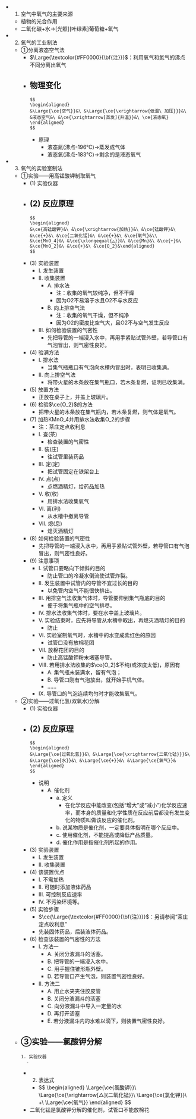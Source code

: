 -
  1. 空气中氧气的主要来源
	- 植物的光合作用
	- 二氧化碳+水->[光照][叶绿素]葡萄糖+氧气
-
  2. 氧气的工业制法
	- ①分离液态空气法
		- $\Large{\textcolor{#FF0000}{\bf{注}}}$：利用氧气和氮气的沸点不同分离出氧气
		- 物理变化
			-
			  $$
			  \begin{aligned}
			  &\Large{\ce{空气}}&\ &\Large{\ce{\xrightarrow{低温\ 加压}}}&\ &液态空气&\ &\ce{\xrightarrow[蒸发]{升温}}&\ \ce{液态氧}
			  \end{aligned}
			  $$
			- 原理
				- 液态氮(沸点-196℃)->蒸发成气体
				- 液态氧(沸点-183℃)->剩余的是液态氧气
-
  3. 氧气的实验室制法
	- ①实验——用高锰酸钾制取氧气
		- (1) 实验仪器
		- (2) 反应原理
			-
			  $$
			  \begin{aligned}
			  &\ce{高锰酸钾}&\ &\ce{\xrightarrow{加热}}&\ &\ce{锰酸钾}&\ &\ce{+}&\ &\ce{二氧化锰}&\ &\ce{+}&\ &\ce{氧气}&\\
			  &\ce{MnO_4}&\ &\ce{\xlongequal{△}}&\ &\ce{Mn}&\ &\ce{+}&\ &\ce{MnO_2}&\ &\ce{+}&\ &\ce{O_2}&\end{aligned}
			  $$
		- (3) 实验装置
			- I. 发生装置
			- II. 收集装置
				- A. 排水法
					- 注：收集的氧气较纯净，但不干燥
					- 因为O2不易溶于水且O2不与水反应
				- B. 向上排空气法
					- 注：收集的氧气干燥，但不纯净
					- 因为O2的密度比空气大，且O2不与空气发生反应
			- III. 如何检验装置的气密性
				- 先把导管的一端浸入水中，再用手紧贴试管外壁，若导管口有气泡冒出，则气密性良好。
		- (4) 验满方法
			- I. 排水法
				- 当集气瓶瓶口有气泡向水槽内冒出时，表明已收集满。
			- II. 向上排空气法
				- 将带火星的木条放在集气瓶口，若木条复燃，证明已收集满。
		- (5) 放置方法
			- 正放在桌子上，并盖上玻璃片。
		- (6) 检验$\ce{O_2}$的方法
			- 把带火星的木条放在集气瓶内，若木条复燃，则气体是氧气。
		- (7) 加热KMnO_4并用排水法收集O_2的步骤
			- 注：茶庄定点收利息
			- I. 查(茶)
				- 检查装置的气密性
			- II. 装(庄)
				- 往试管里装药品
			- III. 定(定)
				- 把试管固定在铁架台上
			- IV. 点(点)
				- 点燃酒精灯，给药品加热
			- V. 收(收)
				- 用排水法收集氧气
			- VI. 离(利)
				- 从水槽中撤离导管
			- VII. 熄(息)
				- 熄灭酒精灯
		- (8) 如何检验装置的气密性
			- 先把导管的一端浸入水中，再用手紧贴试管外壁，若导管口有气泡冒出，则气密性良好。
		- (9) 注意事项
			- I. 试管口要略向下倾斜的目的
				- 防止管口的冷凝水倒流使试管炸裂。
			- II. 发生装置中试管内的导管不宜过长的目的
				- 以免管内空气不能很快排出。
			- III. 用排空气法收集气体时，导管要伸到集气瓶底的目的
				- 便于将集气瓶中的空气排尽。
			- IV. 排水法收集气体时，要在水中盖上玻璃片。
			- V. 实验结束时，应先将导管从水槽中取出，再熄灭酒精灯的目的
				- 防止
			- VI. 实验室制氧气时，水槽中的水变成紫红色的原因
				- 试管口没有放棉花团
			- VII. 放棉花团的目的
				- 防止高锰酸钾粉末堵塞导管。
			- VIII. 若用排水法收集的$\ce{O_2}$不纯(或浓度太低)，原因有
				- A. 集气瓶未装满水，留有气泡；
				- B. 导管口刚有气泡放出，就开始手机气体。
				- ......
			- IX. 导管口的气泡连续均匀时才能收集氧气。
	- ②实验——过氧化氢(双氧水)分解
		- (1) 实验仪器
		- (2) 反应原理
			-
			  $$
			  \begin{aligned}
			  &\Large{\ce{过氧化氢}}&\ &\Large{\ce{\xrightarrow{二氧化锰}}}&\ &\Large{\ce{水}}&\ &\Large{\ce{+}}&\ &\Large{\ce{氧气}}&
			  \end{aligned}
			  $$
			- 说明
				- A. 催化剂
					- a. 定义
						- 在化学反应中能改变(包括“增大”或“减小”)化学反应速率，而本身的质量和化学性质在反应前后都没有发生变化的物质叫做该反应的催化剂。
					- b. 说某物质是催化剂，一定要具体指明在哪个反应中。
					- c. 使用催化剂，不能提高或降低产品质量。
					- d. 催化作用是指催化剂所起的作用。
		- (3) 实验装置
			- I. 发生装置
			- II. 收集装置
		- (4) 该装置优点
			- I. 不需加热
			- II. 可随时添加液体药品
			- III. 可控制反应速率
			- IV. 不污染环境等。
		- (5) 实验步骤
			- $\ce{\Large{\textcolor{#FF0000}{\bf{注}}}}$：另请参阅“茶庄定点收利息”
			- 先装固体药品，后装液体药品。
		- (6) 检查该装置的气密性的方法
			- I. 方法一
				- A. 关闭分液漏斗的活塞。
				- B. 把导管的一端浸入水中。
				- C. 用手握住锥形瓶外壁。
				- D. 若导管口产生气泡，则装置气密性良好。
			- II. 方法二
				- A. 用止水夹夹住胶皮管
				- B. 关闭分液漏斗的活塞
				- C. 向分液漏斗中导入一定量的水
				- D. 再打开活塞
				- E. 若分液漏斗内的水难以滴下，则装置气密性良好。
	- ③实验——氯酸钾分解
		-
		  1. 实验仪器
			-
		-
		  2. 表达式
			-
			  $$
			  \begin{aligned}
			  \Large{\ce{氯酸钾}}\ \Large{\ce{\xrightarrow[△]{二氧化锰}}\ \Large{\ce{氯化钾}}\ +\ \Large{\ce{氧气}}
			  \end{aligned}
			  $$
		- 二氧化锰是氯酸钾分解的催化剂，试管口不能放棉花